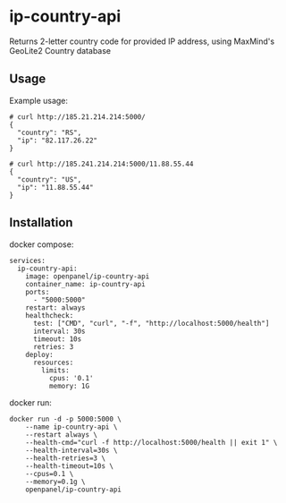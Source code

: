 # ip-country-api

Returns 2-letter country code for provided IP address, using MaxMind's GeoLite2 Country database

## Usage

Example usage:

```
# curl http://185.21.214.214:5000/
{
  "country": "RS",
  "ip": "82.117.26.22"
}
```

```
# curl http://185.241.214.214:5000/11.88.55.44
{
  "country": "US",
  "ip": "11.88.55.44"
}
```


## Installation

docker compose:
```
services:
  ip-country-api:
    image: openpanel/ip-country-api
    container_name: ip-country-api
    ports:
      - "5000:5000"
    restart: always
    healthcheck:
      test: ["CMD", "curl", "-f", "http://localhost:5000/health"]
      interval: 30s
      timeout: 10s
      retries: 3
    deploy:
      resources:
        limits:
          cpus: '0.1'
          memory: 1G
```

docker run:
```
docker run -d -p 5000:5000 \
    --name ip-country-api \
    --restart always \
    --health-cmd="curl -f http://localhost:5000/health || exit 1" \
    --health-interval=30s \
    --health-retries=3 \
    --health-timeout=10s \
    --cpus=0.1 \
    --memory=0.1g \
    openpanel/ip-country-api
```

